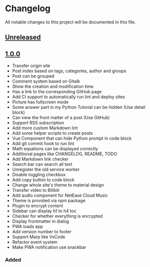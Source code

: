 # Changelog

All notable changes to this project will be documented in this file.

## [Unreleased]

## [1.0.0]

- Transfer origin site
- Post index based on tags, categories, author and groups
- Post can be grouped
- Comment system based on Gitalk
- Show the creation and modification time
- Has a link to the corresponding GitHub page
- Add CI support to automatically run lint and deploy sites
- Picture has fullscreen mode
- Some answer part in my Python Tutorial can be hidden (Use detail block)
- Can view the front matter of a post (Use GitHub)
- Support RSS subscription
- Add more custom Markdown lint
- Add some helper scripts to create posts
- Vue Component that can hide Python prompt in code block
- Add git commit hook to run lint
- Math equations can be displayed correctly
- Additional pages like CHANGELOG, README, TODO
- Add Markdown link checker
- Search bar can search all text
- Unregister the old service worker
- Disable toggling checkbox
- Add copy button to code block
- Change whole site's theme to material design
- Transfer video to Bilibili
- Add audio component for NetEase Cloud Music
- Theme is provided via npm package
- Plugin to encrypt content
- Sidebar can display h1 to h4 toc
- Checker for whether everything is encrypted
- Display frontmatter in dialog
- PWA loads app
- Add version number to footer
- Support Marp like VsCode
- Refactor event system
- Make PWA notification use snackbar

### Added

[Unreleased]: https://github.com/olivierlacan/keep-a-changelog/compare/v1.0.0...HEAD
[1.0.0]: https://github.com/olivierlacan/keep-a-changelog/releases/tag/v1.0.0
